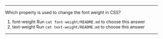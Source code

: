 ------

Which property is used to change the font weight in CSS?

1.  font-weight      Run `cat font-weight/README.md` to choose this answer
2.  text-weight      Run `cat text-weight/README.md` to choose this answer

---
